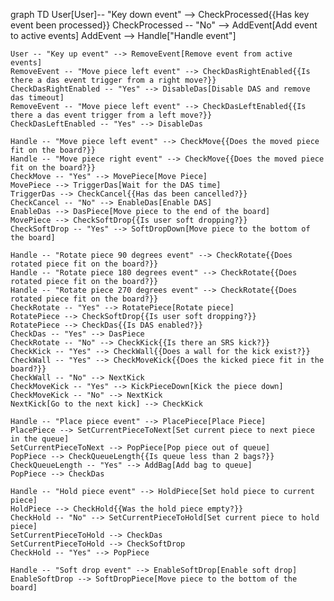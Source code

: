 graph TD
    User[User]-- "Key down event" --> CheckProcessed{{Has key event been processed}}
    CheckProcessed -- "No" --> AddEvent[Add event to active events]
    AddEvent --> Handle["Handle event"]

    User -- "Key up event" --> RemoveEvent[Remove event from active events]
    RemoveEvent -- "Move piece left event" --> CheckDasRightEnabled{{Is there a das event trigger from a right move?}}
    CheckDasRightEnabled -- "Yes" --> DisableDas[Disable DAS and remove das timeout]
    RemoveEvent -- "Move piece left event" --> CheckDasLeftEnabled{{Is there a das event trigger from a left move?}}
    CheckDasLeftEnabled -- "Yes" --> DisableDas

    Handle -- "Move piece left event" --> CheckMove{{Does the moved piece fit on the board?}}
    Handle -- "Move piece right event" --> CheckMove{{Does the moved piece fit on the board?}}
    CheckMove -- "Yes" --> MovePiece[Move Piece]
    MovePiece --> TriggerDas[Wait for the DAS time]
    TriggerDas --> CheckCancel{{Has das been cancelled?}}
    CheckCancel -- "No" --> EnableDas[Enable DAS]
    EnableDas --> DasPiece[Move piece to the end of the board] 
    MovePiece --> CheckSoftDrop{{Is user soft dropping?}}
    CheckSoftDrop -- "Yes" --> SoftDropDown[Move piece to the bottom of the board]

    Handle -- "Rotate piece 90 degrees event" --> CheckRotate{{Does rotated piece fit on the board?}}
    Handle -- "Rotate piece 180 degrees event" --> CheckRotate{{Does rotated piece fit on the board?}}
    Handle -- "Rotate piece 270 degrees event" --> CheckRotate{{Does rotated piece fit on the board?}}
    CheckRotate -- "Yes" --> RotatePiece[Rotate piece]
    RotatePiece --> CheckSoftDrop{{Is user soft dropping?}}
    RotatePiece --> CheckDas{{Is DAS enabled?}}
    CheckDas -- "Yes" --> DasPiece
    CheckRotate -- "No" --> CheckKick{{Is there an SRS kick?}}
    CheckKick -- "Yes" --> CheckWall{{Does a wall for the kick exist?}}
    CheckWall -- "Yes" --> CheckMoveKick{{Does the kicked piece fit in the board?}}
    CheckWall -- "No" --> NextKick
    CheckMoveKick -- "Yes" --> KickPieceDown[Kick the piece down]
    CheckMoveKick -- "No" --> NextKick
    NextKick[Go to the next kick] --> CheckKick

    Handle -- "Place piece event" --> PlacePiece[Place Piece]
    PlacePiece --> SetCurrentPieceToNext[Set current piece to next piece in the queue] 
    SetCurrentPieceToNext --> PopPiece[Pop piece out of queue]
    PopPiece --> CheckQueueLength{{Is queue less than 2 bags?}}
    CheckQueueLength -- "Yes" --> AddBag[Add bag to queue]
    PopPiece --> CheckDas

    Handle -- "Hold piece event" --> HoldPiece[Set hold piece to current piece]
    HoldPiece --> CheckHold{{Was the hold piece empty?}}
    CheckHold -- "No" --> SetCurrentPieceToHold[Set current piece to hold piece]
    SetCurrentPieceToHold --> CheckDas
    SetCurrentPieceToHold --> CheckSoftDrop
    CheckHold -- "Yes" --> PopPiece

    Handle -- "Soft drop event" --> EnableSoftDrop[Enable soft drop]
    EnableSoftDrop --> SoftDropPiece[Move piece to the bottom of the board]